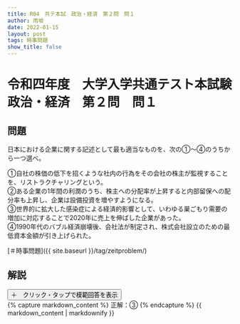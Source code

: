 ```yaml
---
title: R04　共テ本試　政治・経済　第２問　問１
author: 雨坂
date: 2022-01-15
layout: post
tags: 時事問題
show_title: false
---
```

  
# 令和四年度　大学入学共通テスト本試験　政治・経済　第２問　問１  
  
## 問題  
日本における企業に関する記述として最も適当なものを、次の①～④のうちから一つ選べ。  
  
①自社の株価の低下を招くような社内の行為をその会社の株主が監視することを、リストラクチャリングという。  
②ある企業の1年間の利潤のうち、株主への分配率が上昇すると内部留保への配分率も上昇し、企業は設備投資を増やすようになる。  
③世界的に拡大した感染症による経済的影響として、いわゆる巣ごもり需要の増加に対応することで2020年に売上を伸ばした企業があった。  
④1990年代のバブル経済崩壊後、会社法が制定され、株式会社設立のための最低資本金額が引き上げられた。  
  
[＃時事問題]({{ site.baseurl }}/tag/zeitproblem/)  
  
## 解説  
<div class="collapsible">
  <button class="collapsible-button">＋　クリック・タップで模範回答を表示</button>
  <div class="collapsible-content">
    {% capture markdown_content %}
正解：③  
    {% endcapture %}
    {{ markdown_content | markdownify }}
  </div>
</div>